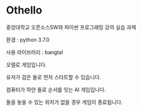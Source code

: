 # Othello

중앙대학교 오픈소스SW와 파이썬 프로그래밍 강의 실습 과제

환경 : python 3.7.0

사용 라이브러리 : bangtal

오델로 게임입니다.

유저가 검은 돌로 먼저 스타트할 수 있습니다.

컴퓨터가 하얀 돌로 순서를 잇는 AI 게임입니다.

돌을 놓을 수 있는 위치가 없을 경우 게임이 종료됩니다.
